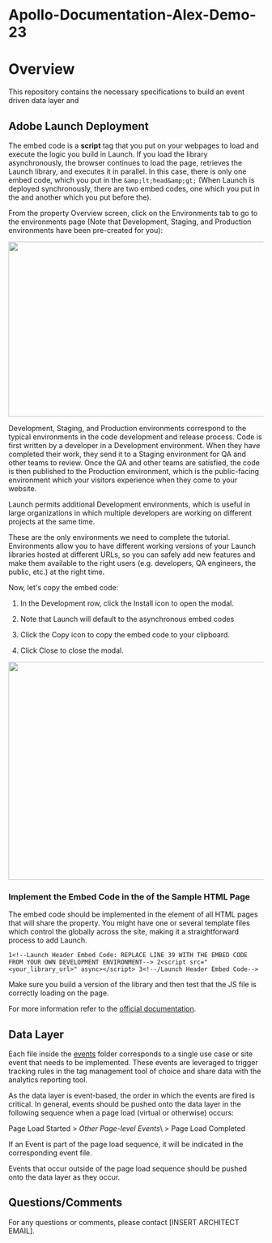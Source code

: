 # Apollo-Documentation-Alex-Demo-23

<h1 id="overview"><strong>Overview</strong></h1>
<p>This repository contains the necessary specifications to build an event driven data layer and</p>
<h2 id="adobe-launch-deployment">Adobe Launch Deployment</h2>
<p>The embed code is a <strong>script</strong> tag that you put on your webpages to load and execute the logic you build in Launch. If you load the library asynchronously, the browser continues to load the page, retrieves the Launch library, and executes it in parallel. In this case, there is only one embed code, which you put in the&nbsp;<code>&amp;amp;lt;head&amp;amp;gt;</code> (When Launch is deployed synchronously, there are two embed codes, one which you put in the and another which you put before the).</p>
<p>From the property Overview screen, click on the Environments tab to go to the environments page (Note that Development, Staging, and Production environments have been pre-created for you):</p>
<div class="rich-media-item mediaSingleView-content-wrap image-center sc-ePZHVD kLKZTy sc-bEjcJn jjvZSm" data-layout="center" data-node-type="mediaSingle"><div class="sc-bGbJRg kUjBNf"><div class="new-file-experience-wrapper sc-eeMjtc czMCpw" data-testid="media-card-view"><div class="media-file-card-view sc-bhizqx jGLuht" data-testid="media-file-card-view" data-test-media-name="https://camo.githubusercontent.com/0e5d24c8d0f0c5d640e44c1a01fe771d7cc3ab8d9439adb1b83e644455e0aaf0/68747470733a2f2f646f63732e61646f62652e636f6d2f636f6e74656e742f64616d2f68656c702f636f72652d73657276696365732d6c6561726e2e656e2f68656c702f776562736974652d696d706c656d656e746174696f6e2f696d616765732f6c61756e63682d656e7669726f6e6d656e74732e706e67" data-test-status="complete"><img class="sc-drKuOJ eHwasM" draggable="false" src="https://camo.githubusercontent.com/0e5d24c8d0f0c5d640e44c1a01fe771d7cc3ab8d9439adb1b83e644455e0aaf0/68747470733a2f2f646f63732e61646f62652e636f6d2f636f6e74656e742f64616d2f68656c702f636f72652d73657276696365732d6c6561726e2e656e2f68656c702f776562736974652d696d706c656d656e746174696f6e2f696d616765732f6c61756e63682d656e7669726f6e6d656e74732e706e67" alt="" width="746" height="345" data-testid="media-image"></div></div></div></div>
<p>Development, Staging, and Production environments correspond to the typical environments in the code development and release process. Code is first written by a developer in a Development environment. When they have completed their work, they send it to a Staging environment for QA and other teams to review. Once the QA and other teams are satisfied, the code is then published to the Production environment, which is the public-facing environment which your visitors experience when they come to your website.</p>
<p>Launch permits additional Development environments, which is useful in large organizations in which multiple developers are working on different projects at the same time.</p>
<p>These are the only environments we need to complete the tutorial. Environments allow you to have different working versions of your Launch libraries hosted at different URLs, so you can safely add new features and make them available to the right users (e.g. developers, QA engineers, the public, etc.) at the right time.</p>
<p>Now, let's copy the embed code:</p>
<ol>
<li><p>In the Development row, click the Install icon to open the modal.</p></li>
<li><p>Note that Launch will default to the asynchronous embed codes</p></li>
<li><p>Click the Copy icon to copy the embed code to your clipboard.</p></li>
<li><p>Click Close to close the modal.</p></li>
</ol>
<!-- -->
<!-- -->
<div class="rich-media-item mediaSingleView-content-wrap image-center sc-ePZHVD kLKZTy sc-bEjcJn jjvZSm" data-layout="center" data-node-type="mediaSingle"><div class="sc-bGbJRg jSORbV"><div class="new-file-experience-wrapper sc-eeMjtc TbWkh" data-testid="media-card-view"><div class="media-file-card-view sc-bhizqx jGLuht" data-testid="media-file-card-view" data-test-media-name="https://camo.githubusercontent.com/4d57db0080c5ab4e3c43ce9975524d18bb08752ab64775708670a14fd8627b77/68747470733a2f2f646f63732e61646f62652e636f6d2f636f6e74656e742f64616d2f68656c702f636f72652d73657276696365732d6c6561726e2e656e2f68656c702f776562736974652d696d706c656d656e746174696f6e2f696d616765732f6c61756e63682d636f7079496e7374616c6c436f64652e706e67" data-test-status="complete"><img class="sc-drKuOJ eHwasM" draggable="false" src="https://camo.githubusercontent.com/4d57db0080c5ab4e3c43ce9975524d18bb08752ab64775708670a14fd8627b77/68747470733a2f2f646f63732e61646f62652e636f6d2f636f6e74656e742f64616d2f68656c702f636f72652d73657276696365732d6c6561726e2e656e2f68656c702f776562736974652d696d706c656d656e746174696f6e2f696d616765732f6c61756e63682d636f7079496e7374616c6c436f64652e706e67" alt="" width="743" height="430" data-testid="media-image"></div></div></div></div>
<h3 id="implement-the-embed-code-in-the-of-the-sample-html-page">Implement the Embed Code in the of the Sample HTML Page</h3>
<p>The embed code should be implemented in the element of all HTML pages that will share the property. You might have one or several template files which control the globally across the site, making it a straightforward process to add Launch.</p>
<div class="code-block sc-cMjzQU dEWtyV"><span class="prismjs css-1xfvm4v" data-code-lang="" data-ds--code--code-block=""><code><span class="comment linenumber react-syntax-highlighter-line-number">1</span><span class="">&lt;!--Launch Header Embed Code: REPLACE LINE 39 WITH THE EMBED CODE FROM YOUR OWN DEVELOPMENT ENVIRONMENT--&gt; </span><span class="comment linenumber react-syntax-highlighter-line-number">2</span>&lt;script src="&lt;your_library_url&gt;" async&gt;&lt;/script&gt; <span class="comment linenumber react-syntax-highlighter-line-number">3</span>&lt;!--/Launch Header Embed Code--&gt; </code></span></div>
<p>Make sure you build a version of the library and then test that the JS file is correctly loading on the page.</p>
<p>For more information refer to the&nbsp;<a href="https://docs.adobe.com/content/help/en/core-services-learn/implementing-in-websites-with-launch/configure-launch/launch.html" title="https://docs.adobe.com/content/help/en/core-services-learn/implementing-in-websites-with-launch/configure-launch/launch.html">official documentation</a>.</p>
<h2 id="data-layer">Data Layer</h2>
<p>Each file inside the&nbsp;<a href="https://github.com/searchdiscovery/mohawk-flooring-dl-spec/blob/main/events" title="https://github.com/searchdiscovery/mohawk-flooring-dl-spec/blob/main/events">events</a>&nbsp;folder corresponds to a single use case or site event that needs to be implemented. These events are leveraged to trigger tracking rules in the tag management tool of choice and share data with the analytics reporting tool.</p>
<p>As the data layer is event-based, the order in which the events are fired is critical. In general, events should be pushed onto the data layer in the following sequence when a page load (virtual or otherwise) occurs:</p>
<p>Page Load Started &gt; <em>Other Page-level Events</em>\ &gt; Page Load Completed</p>
<p>If an Event is part of the page load sequence, it will be indicated in the corresponding event file.</p>
<p>Events that occur outside of the page load sequence should be pushed onto the data layer as they occur.</p>
<h2 id="questionscomments">Questions/Comments</h2>
<p>For any questions or comments, please contact&nbsp;[INSERT ARCHITECT EMAIL].</p>